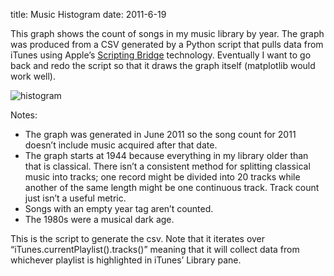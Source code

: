 title: Music Histogram
date: 2011-6-19

This graph shows the count of songs in my music library by year. The graph was
produced from a CSV generated by a Python script that pulls data from iTunes
using Apple’s [Scripting Bridge](http://developer.apple.com/library/mac/#documentation/Cocoa/Conceptual/ScriptingBridgeConcepts/AboutScriptingBridge/AboutScriptingBridge.html)
technology. Eventually I want to go back and redo the script  so that it draws 
the graph itself (matplotlib would work well).

![histogram](/static/images/histogram.png)

Notes:

* The graph was generated in June 2011 so the song count for 2011 doesn’t include music acquired after that date.
* The graph starts at 1944 because everything in my library older than that is classical. There isn’t a consistent method for splitting classical music into tracks; one record might be divided into 20 tracks while another of the same length might be one continuous track. Track count just isn’t a useful metric.
* Songs with an empty year tag aren’t counted.
* The 1980s were a musical dark age.

This is the script to generate the csv. Note that it iterates over “iTunes.currentPlaylist().tracks()” meaning that it will collect data from whichever playlist is highlighted in iTunes’ Library pane.

<script src="https://gist.github.com/1772885.js?file=hist.py"></script>
